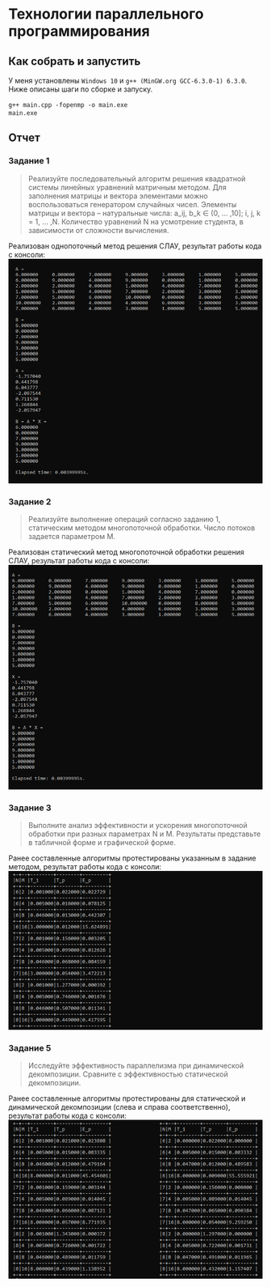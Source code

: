 # Технологии параллельного программирования

## Как собрать и запустить

У меня установлены `Windows 10` и `g++ (MinGW.org GCC-6.3.0-1) 6.3.0`. \
Ниже описаны шаги по сборке и запуску.

```batch
g++ main.cpp -fopenmp -o main.exe
main.exe
```

## Отчет

### Задание 1
> Реализуйте последовательный алгоритм решения квадратной системы линейных уравнений матричным методом. Для заполнения матрицы и вектора элементами можно воспользоваться генератором случайных чисел. Элементы матрицы и вектора – натуральные числа: a_ij, b_k ∈ (0, ... ,10]; i, j, k = 1, ... ,N. Количество уравнений N на усмотрение студента, в зависимости от сложности вычисления.

Реализован однопоточный метод решения СЛАУ, результат работы кода с консоли: \
![single](./png/single.png)

### Задание 2
> Реализуйте выполнение операций согласно заданию 1, статическим методом многопоточной обработки. Число потоков задается параметром M.

Реализован статический метод многопоточной обработки решения СЛАУ, результат работы кода с консоли: \
![multi](./png/multi.png)

### Задание 3
> Выполните анализ эффективности и ускорения многопоточной обработки при разных параметрах N и M. Результаты представьте в табличной форме и графической форме.

Ранее составленные алгоритмы протестированы указанным в задание методом, результат работы кода с консоли: \
![test_algs](./png/test_algs.png)

### Задание 5
> Исследуйте эффективность параллелизма при динамической декомпозиции. Сравните с эффективностью статической декомпозиции.

Ранее составленные алгоритмы протестированы для статической и динамической декомпозиции (слева и справа соответственно), результат работы кода с консоли: \
![test_algs_sch](./png/test_algs_sch.png)
